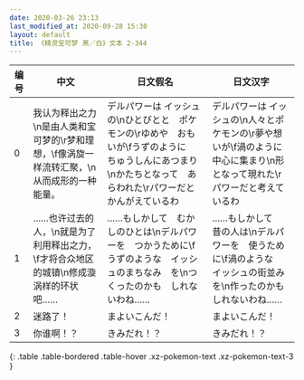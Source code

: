 ```yaml
---
date: 2020-03-26 23:13
last_modified_at: 2020-09-28 15:30
layout: default
title: 《精灵宝可梦 黑／白》文本 2-344
---
```

| 编号 | 中文 | 日文假名 | 日文汉字 |
| ---- | ---- | ---- | --- |
| 0 | 我认为释出之力\n是由人类和宝可梦的\r梦和理想，\f像涡旋一样流转汇聚，\n从而成形的一种能量。 | デルパワーは イッシュの\nひとびとと　ポケモンの\rゆめや　おもいが\fうずのように　ちゅうしんにあつまり\nかたちとなって　あらわれた\rパワーだと　かんがえているわ | デルパワーは イッシュの\n人々とポケモンの\r夢や想いが\f渦のように中心に集まり\n形となって現れた\rパワーだと考えているわ |
| 1 | ……也许过去的人，\n就是为了利用释出之力，\f才将合众地区的城镇\n修成漩涡样的环状吧…… | ……もしかして　むかしのひとは\nデルパワーを　つかうために\fうずのような　イッシュのまちなみ　を\nつくったのかも　しれないわね…… | ……もしかして　昔の人は\nデルパワーを　使うために\f渦のような　イッシュの街並みを\n作ったのかも　しれないわね…… |
| 2 | 迷路了！ | まよいこんだ！ | まよいこんだ！ |
| 3 | 你谁啊！？ | きみだれ！？ | きみだれ！？ |
{: .table .table-bordered .table-hover .xz-pokemon-text .xz-pokemon-text-3 }